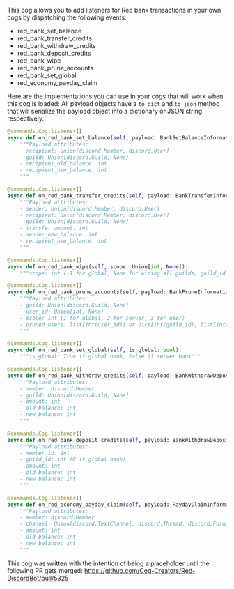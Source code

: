 This cog allows you to add listeners for Red bank transactions in your own cogs by dispatching the following events:

- red_bank_set_balance
- red_bank_transfer_credits
- red_bank_withdraw_credits
- red_bank_deposit_credits
- red_bank_wipe
- red_bank_prune_accounts
- red_bank_set_global
- red_economy_payday_claim

Here are the implementations you can use in your cogs that will work when this cog is loaded:
All payload objects have a `to_dict` and `to_json` method that will serialize the payload object into a dictionary or JSON string respectively.

```python
@commands.Cog.listener()
async def on_red_bank_set_balance(self, payload: BankSetBalanceInformation):
    """Payload attributes:
    - recipient: Union[discord.Member, discord.User]
    - guild: Union[discord.Guild, None]
    - recipient_old_balance: int
    - recipient_new_balance: int
    """

@commands.Cog.listener()
async def on_red_bank_transfer_credits(self, payload: BankTransferInformation):
    """Payload attributes:
    - sender: Union[discord.Member, discord.User]
    - recipient: Union[discord.Member, discord.User]
    - guild: Union[discord.Guild, None]
    - transfer_amount: int
    - sender_new_balance: int
    - recipient_new_balance: int
    """

@commands.Cog.listener()
async def on_red_bank_wipe(self, scope: Union[int, None]):
    """scope: int (-1 for global, None for wiping all guilds, guild_id for wiping one guild)"""

@commands.Cog.listener()
async def on_red_bank_prune_accounts(self, payload: BankPruneInformation):
    """Payload attributes:
    - guild: Union[discord.Guild, None]
    - user_id: Union[int, None]
    - scope: int (1 for global, 2 for server, 3 for user)
    - pruned_users: list[int(user_id)] or dict[int(guild_id), list[int(user_id)]]
    """

@commands.Cog.listener()
async def on_red_bank_set_global(self, is_global: bool):
    """is_global: True if global bank, False if server bank"""

@commands.Cog.listener()
async def on_red_bank_withdraw_credits(self, payload: BankWithdrawDepositInformation):
    """Payload attributes:
    - member: discord.Member
    - guild: Union[discord.Guild, None]
    - amount: int
    - old_balance: int
    - new_balance: int
    """

@commands.Cog.listener()
async def on_red_bank_deposit_credits(self, payload: BankWithdrawDepositInformation):
    """Payload attributes:
    - member_id: int
    - guild_id: int (0 if global bank)
    - amount: int
    - old_balance: int
    - new_balance: int
    """

@commands.Cog.listener()
async def on_red_economy_payday_claim(self, payload: PaydayClaimInformation):
    """Payload attributes:
    - member: discord.Member
    - channel: Union[discord.TextChannel, discord.Thread, discord.ForumChannel]
    - amount: int
    - old_balance: int
    - new_balance: int
    """
```

This cog was written with the intention of being a placeholder until the following PR gets merged:
https://github.com/Cog-Creators/Red-DiscordBot/pull/5325
